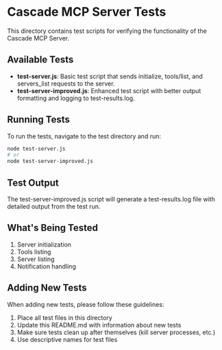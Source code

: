 # Cascade MCP Server Tests

This directory contains test scripts for verifying the functionality of the Cascade MCP Server.

## Available Tests

- **test-server.js**: Basic test script that sends initialize, tools/list, and servers_list requests to the server.
- **test-server-improved.js**: Enhanced test script with better output formatting and logging to test-results.log.

## Running Tests

To run the tests, navigate to the test directory and run:

```bash
node test-server.js
# or
node test-server-improved.js
```

## Test Output

The test-server-improved.js script will generate a test-results.log file with detailed output from the test run.

## What's Being Tested

1. Server initialization
2. Tools listing
3. Server listing
4. Notification handling

## Adding New Tests

When adding new tests, please follow these guidelines:

1. Place all test files in this directory
2. Update this README.md with information about new tests
3. Make sure tests clean up after themselves (kill server processes, etc.)
4. Use descriptive names for test files
